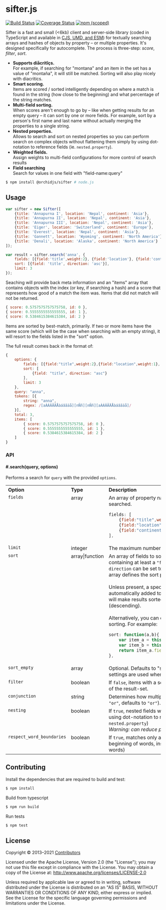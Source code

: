 # sifter.js
[![Build Status](https://travis-ci.org/orchidjs/sifter.js.svg)](https://travis-ci.org/orchidjs/sifter.js)
[![Coverage Status](http://img.shields.io/coveralls/orchidjs/sifter.js/master.svg?style=flat)](https://coveralls.io/r/orchidjs/sifter.js)
<a href="https://www.npmjs.com/package/@orchidjs/sifter" class="m-1 d-inline-block"><img alt="npm (scoped)" src="https://img.shields.io/npm/v/@orchidjs/sifter?color=007ec6"></a>

Sifter is a fast and small (<6kb) client and server-side library (coded in TypeScript and available in [CJS, UMD, and ESM](https://irian.to/blogs/what-are-cjs-amd-umd-and-esm-in-javascript/)) for textually searching arrays and hashes of objects by property – or multiple properties. It's designed specifically for autocomplete. The process is three-step: *score*, *filter*, *sort*.

* **Supports díåcritîçs.**<br>For example, if searching for "montana" and an item in the set has a value of "montaña", it will still be matched. Sorting will also play nicely with diacritics.
* **Smart scoring.**<br>Items are scored / sorted intelligently depending on where a match is found in the string (how close to the beginning) and what percentage of the string matches.
* **Multi-field sorting.**<br>When scores aren't enough to go by – like when getting results for an empty query – it can sort by one or more fields. For example, sort by a person's first name and last name without actually merging the properties to a single string.
* **Nested properties.**<br>Allows to search and sort on nested properties so you can perform search on complex objects without flattening them simply by using dot-notation to reference fields (ie. `nested.property`).
* **Weighted fields.**<br>Assign weights to multi-field configurations for more control of search results
* **Field searching**<br>Search for values in one field with "field-name:query"


```sh
$ npm install @orchidjs/sifter # node.js
```

## Usage

```js
var sifter = new Sifter([
	{title: 'Annapurna I', location: 'Nepal', continent: 'Asia'},
	{title: 'Annapurna II', location: 'Nepal', continent: 'Asia'},
	{title: 'Annapurna III', location: 'Nepal', continent: 'Asia'},
	{title: 'Eiger', location: 'Switzerland', continent: 'Europe'},
	{title: 'Everest', location: 'Nepal', continent: 'Asia'},
	{title: 'Gannett', location: 'Wyoming', continent: 'North America'},
	{title: 'Denali', location: 'Alaska', continent: 'North America'}
]);

var result = sifter.search('anna', {
	fields: [{field:'title',weight:2}, {field:'location'}, {field:'continent',weight:0.5}],
	sort: [{field: 'title', direction: 'asc'}],
	limit: 3
});
```

Seaching will provide back meta information and an "items" array that contains objects with the index (or key, if searching a hash) and a score that represents how good of a match the item was. Items that did not match will not be returned.

```js
{ score: 0.5757575757575758, id: 0 },
{ score: 0.5555555555555555, id: 1 },
{ score: 0.5384615384615384, id: 2 }
```

Items are sorted by best-match, primarily. If two or more items have the same score (which will be the case when searching with an empty string), it will resort to the fields listed in the "sort" option.

The full result comes back in the format of:

```js
{
	options: {
		fields: [{field:"title",weight:2},{field:"location",weight:1}, {field:"continent",weight:0.5}],
		sort: [
			{field: "title", direction: "asc"}
		],
		limit: 3
	},
	query: "anna",
	tokens: [{
		string: "anna",
		regex: /[aÀÁÂÃÄÅàáâãäå][nÑñ][nÑñ][aÀÁÂÃÄÅàáâãäå]/
	}],
	total: 3,
	items: [
		{ score: 0.5757575757575758, id: 0 },
     	{ score: 0.5555555555555555, id: 1 },
     	{ score: 0.5384615384615384, id: 2 }
	]
}
```

### API

#### #.search(query, options)

Performs a search for `query` with the provided `options`.

<table width="100%">
	<tr>
		<th align="left">Option</th>
		<th align="left">Type</th>
		<th align="left" width="100%">Description</th>
	</tr>
	<tr>
		<td valign="top"><code>fields</code></td>
		<td valign="top">array</td>
		<td valign="top">An array of property names and optional weights to be searched.
		
```js
fields: [
	{field:"title",weight:2},
	{field:"location",weight:1},
	{field:"continent",weight:0.5}
],
```
</td>
	</tr>
	<tr>
		<td valign="top"><code>limit</code></td>
		<td valign="top">integer</td>
		<td valign="top">The maximum number of results to return.</td>
	</tr>
	<tr>
		<td valign="top"><code>sort</code></td>
		<td valign="top">array|function</td>
		<td valign="top">
		An array of fields to sort by. 
		Each item should be an object containing at least a <code>"field"</code> property. Optionally, <code>direction</code> can be set to <code>"asc"</code> or <code>"desc"</code>. 
		The order of the array defines the sort precedence.
		<br/><br/>		
		Unless present, a special <code>"$score"</code> property will be automatically added to the beginning of the sort list. 
		This will make results sorted primarily by match quality (descending).
		<br/><br/>
		Alternatively, you can define a callback function to handle sorting. For example:

```js
sort: function(a,b){
	var item_a = this.items[a.id];
	var item_b = this.items[b.id];
	return item_a.fielda.localeCompare(item_b.fielda);
},
```
</td>
	</tr>
	<tr>
		<td valign="top"><code>sort_empty</code></td>
		<td valign="top">array</td>
		<td valign="top">Optional. Defaults to "sort" setting. If provided, these sort settings are used when no query is present.</td>
	</tr>
	<tr>
		<td valign="top"><code>filter</code></td>
		<td valign="top">boolean</td>
		<td valign="top">If <code>false</code>, items with a score of zero will <em>not</em> be filtered out of the result-set.</td>
	</tr>
	<tr>
		<td valign="top"><code>conjunction</code></td>
		<td valign="top">string</td>
		<td valign="top">Determines how multiple search terms are joined (<code>"and"</code> or <code>"or"</code>, defaults to <code>"or"</code>).</td>
	</tr>
	<tr>
		<td valign="top"><code>nesting</code></td>
		<td valign="top">boolean</td>
		<td valign="top">If <code>true</code>, nested fields will be available for search and sort using dot-notation to reference them (e.g. <code>nested.property</code>)<br><em>Warning: can reduce performance</em></td>
	</tr>
	<tr>
		<td valign="top"><code>respect_word_boundaries</code></td>
		<td valign="top">boolean</td>
		<td valign="top">If <code>true</code>, matches only at start of word boundaries (e.g. the beginning of words, instead of matching the middle of words)</td>
	</tr>
</table>


## Contributing

Install the dependencies that are required to build and test:

```sh
$ npm install
```

Build from typescript
```sh
$ npm run build
```

Run tests
```sh
$ npm test
```

## License

Copyright &copy; 2013–2021 [Contributors](https://github.com/orchidjs/sifter.js/graphs/contributors)

Licensed under the Apache License, Version 2.0 (the "License"); you may not use this file except in compliance with the License. You may obtain a copy of the License at: http://www.apache.org/licenses/LICENSE-2.0

Unless required by applicable law or agreed to in writing, software distributed under the License is distributed on an "AS IS" BASIS, WITHOUT WARRANTIES OR CONDITIONS OF ANY KIND, either express or implied. See the License for the specific language governing permissions and limitations under the License.
